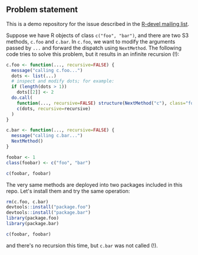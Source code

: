 ## Problem statement

This is a demo repository for the issue described in the [R-devel mailing list](https://stat.ethz.ch/pipermail/r-devel/2018-February/075613.html).

Suppose we have R objects of class `c("foo", "bar")`, and there are two S3 methods, `c.foo` and `c.bar`. In `c.foo`, we want to modify the arguments passed by `...` and forward the dispatch using `NextMethod`. The following code tries to solve this problem, but it results in an infinite recursion (!):

```r
c.foo <- function(..., recursive=FALSE) {
  message("calling c.foo...")
  dots <- list(...)
  # inspect and modify dots; for example:
  if (length(dots > 1))
    dots[[2]] <- 2
  do.call(
    function(..., recursive=FALSE) structure(NextMethod("c"), class="foo"),
    c(dots, recursive=recursive)
  )
}

c.bar <- function(..., recursive=FALSE) {
  message("calling c.bar...")
  NextMethod()
}

foobar <- 1
class(foobar) <- c("foo", "bar")

c(foobar, foobar)
```

The very same methods are deployed into two packages included in this repo. Let's install them and try the same operation:

```r
rm(c.foo, c.bar)
devtools::install("package.foo")
devtools::install("package.bar")
library(package.foo)
library(package.bar)

c(foobar, foobar)
```

and there's no recursion this time, but `c.bar` was not called (!).
